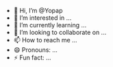 - 👋 Hi, I’m @Yopap
- 👀 I’m interested in ...
- 🌱 I’m currently learning ...
- 💞️ I’m looking to collaborate on ...
- 📫 How to reach me ...
- 😄 Pronouns: ...
- ⚡ Fun fact: ...

<!---
Yopap/Yopap is a ✨ special ✨ repository because its `README.md` (this file) appears on your GitHub profile.
You can click the Preview link to take a look at your changes.
--->
